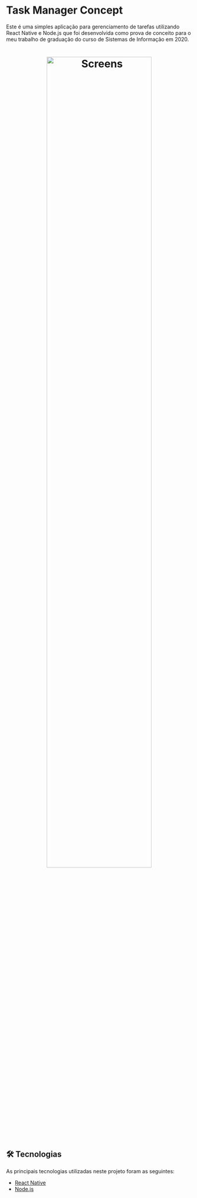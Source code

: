 # Task Manager Concept
Este é uma simples aplicação para gerenciamento de tarefas utilizando React Native e Node.js que foi desenvolvida como prova de conceito para o meu trabalho de graduação do curso de Sistemas de Informação em 2020.

<h1 align="center">
  <img width="75%" alt="Screens" title="Task Manager Concept Screens" src="https://i.imgur.com/Xlj60OA.png" />
</h1>

## 🛠 Tecnologias

As principais tecnologias utilizadas neste projeto foram as seguintes:

- [React Native](https://reactnative.dev/)
- [Node.js](https://nodejs.org/en/)
